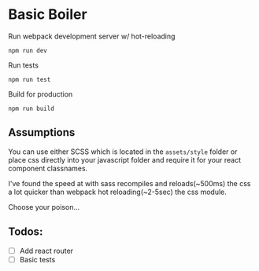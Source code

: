# Basic Boiler
Run webpack development server w/ hot-reloading
```
npm run dev
```

Run tests
```
npm run test
```

Build for production
```
npm run build
```

## Assumptions
You can use either SCSS which is located in the `assets/style` folder or place css directly into your javascript folder and require it for your react component classnames. 

I've found the speed at with sass recompiles and reloads(~500ms) the css a lot quicker than webpack hot reloading(~2-5sec) the css module. 

Choose your poison...

## Todos:
- [ ] Add react router
- [ ] Basic tests